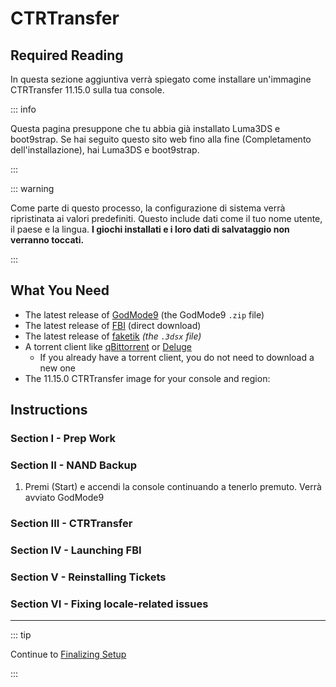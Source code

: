 # CTRTransfer

## Required Reading

In questa sezione aggiuntiva verrà spiegato come installare un'immagine CTRTransfer 11.15.0 sulla tua console.

::: info

Questa pagina presuppone che tu abbia già installato Luma3DS e boot9strap. Se hai seguito questo sito web fino alla fine (Completamento dell'installazione), hai Luma3DS e boot9strap.

:::

::: warning

Come parte di questo processo, la configurazione di sistema verrà ripristinata ai valori predefiniti. Questo include dati come il tuo nome utente, il paese e la lingua. **I giochi installati e i loro dati di salvataggio non verranno toccati.**

:::

## What You Need

- The latest release of [GodMode9](https://github.com/d0k3/GodMode9/releases/latest) (the GodMode9 `.zip` file)
- The latest release of [FBI](https://github.com/lifehackerhansol/FBI/releases/download/2.6.1/FBI.3dsx) (direct download)
- The latest release of [faketik](https://github.com/ihaveamac/faketik/releases/latest) _(the `.3dsx` file)_
- A torrent client like [qBittorrent](https://www.qbittorrent.org/download.php) or [Deluge](http://dev.deluge-torrent.org/wiki/Download)
  - If you already have a torrent client, you do not need to download a new one
- The 11.15.0 CTRTransfer image for your console and region:

<!--@include: ./_include/ctrtransfer-images.md -->

## Instructions

### Section I - Prep Work

<!--@include: ./_include/ctrtransfer-prep.md -->

### Section II - NAND Backup

1. Premi (Start) e accendi la console continuando a tenerlo premuto. Verrà avviato GodMode9

<!--@include: ./_include/nand-backup.md -->

### Section III - CTRTransfer

<!--@include: ./_include/ctrtransfer-main.md -->

### Section IV - Launching FBI

<!--@include: ./_include/launch-hbl-dlp.md -->

### Section V - Reinstalling Tickets

<!--@include: ./_include/ctrtransfer-ticket-copy.md -->

### Section VI - Fixing locale-related issues

<!--@include: ./_include/ctrnand-datayeet.md -->

___

::: tip

Continue to [Finalizing Setup](finalizing-setup)

:::

